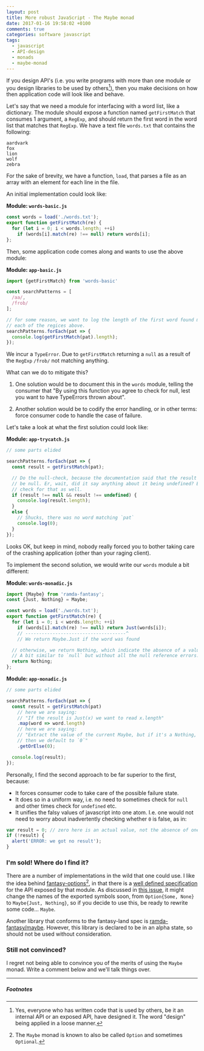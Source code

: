 ```yaml
---
layout: post
title: More robust JavaScript - The Maybe monad
date: 2017-01-16 19:58:02 +0100
comments: true
categories: software javascript
tags:
  - javascript
  - API-design
  - monads
  - maybe-monad
---
```


If you design API's (i.e. you write programs with more than one module or you
design libraries to be used by others[^ninternalapis]), then you make decisions on how then
application code will look like and behave.

Let's say that we need a module for interfacing with a word list, like a
dictionary. The module should expose a function named `getFirstMatch` that consumes
1 argument, a `RegExp`, and should return the first word in the word list that matches
that `RegExp`. We have a text file `words.txt` that contains the following:

```
aardvark
fox
lion
wolf
zebra
```

For the sake of brevity, we have a function, `load`, that parses a file as an
array with an element for each line in the file.

An initial implementation could look like:

**Module: `words-basic.js`**

```javascript
const words = load('./words.txt');
export function getFirstMatch(re) {
  for (let i = 0; i < words.length; ++i)
    if (words[i].match(re) !== null) return words[i];
};
```

Then, some application code comes along and wants to use the above module:

**Module: `app-basic.js`**

```javascript
import {getFirstMatch} from 'words-basic'

const searchPatterns = [
  /aa/,
  /frob/
];

// for some reason, we want to log the length of the first word found matching
// each of the regices above.
searchPatterns.forEach(pat => {
  console.log(getFirstMatch(pat).length);
});
```

We incur a `TypeError`. Due to `getFirstMatch` returning a `null` as a result of
the  `RegExp` `/frob/` not matching anything.

What can we do to mitigate this?

1. One solution would be to document this in the `words` module, telling the
consumer that "By using this function you agree to check for null, lest you want
to have TypeErrors thrown about".

2. Another solution would be to codify the error handling, or in other terms: force
consumer code to handle the case of failure.

Let's take a look at what the first solution could look like:

**Module: `app-trycatch.js`**

```javascript
// some parts elided

searchPatterns.forEach(pat => {
  const result = getFirstMatch(pat);

  // Do the null-check, because the documentation said that the result might
  // be null. Er, wait, did it say anything about it being undefined? Better
  // check for that as well.
  if (result !== null && result !== undefined) {
    console.log(result.length);
  }
  else {
    // Shucks, there was no word matching `pat`
    console.log(0);
  }
});
```

Looks OK, but keep in mind, nobody really forced you to bother taking care of
the crashing application (other than your raging client).

To implement the second solution, we would write our `words` module a bit
different:

**Module: `words-monadic.js`**

```javascript
import {Maybe} from 'ramda-fantasy';
const {Just, Nothing} = Maybe;

const words = load('./words.txt');
export function getFirstMatch(re) {
  for (let i = 0; i < words.length; ++i)
    if (words[i].match(re) !== null) return Just(words[i]);
    // -------------------------------------^
    // We return Maybe.Just if the word was found

  // otherwise, we return Nothing, which indicate the absence of a value.
  // A bit similar to `null` but without all the null reference errors.
  return Nothing;
};
```

**Module: `app-monadic.js`**

```javascript
// some parts elided

searchPatterns.forEach(pat => {
  const result = getFirstMatch(pat)
    // here we are saying:
    // "If the result is Just(x) we want to read x.length"
    .map(word => word.length)
    // here we are saying:
    // "Extract the value of the current Maybe, but if it's a Nothing,
    // then we default to `0`"
    .getOrElse(0);

  console.log(result);
});
```

Personally, I find the second approach to be far superior to the first, because:

- It forces consumer code to take care of the possible failure state.
- It does so in a uniform way, i.e. no need to sometimes check for `null` and
other times check for `undefined` etc.
- It unifies the falsy values of javascript into one atom. I.e. one would not
need to worry about inadvertently checking whether `0` is false, as in:

```javascript
var result = 0; // zero here is an actual value, not the absence of one.
if (!result) {
  alert('ERROR: we got no result');
}
```

### I'm sold! Where do I find it?

There are a number of implementations in the wild that one could use. I like the
idea behind [fantasy-options][fantasy-options-gh][^nalternativenames],
in that there is a [well defined specification][fantasy-land-spec] for the API
exposed by that module. As discussed in
[this issue][fantasy-options-gh-name-issue], it might change the names of the
exported symbols soon, from `Option{Some, None}` to `Maybe{Just, Nothing}`, so
if you decide to use this, be ready to rewrite some code... `Maybe`.

Another library that conforms to the fantasy-land spec is
[ramda-fantasy/maybe][ramda-fantasy-maybe-gh]. However, this library is declared
to be in an alpha state, so should not be used without consideration.


### Still not convinced?

I regret not being able to convince you of the merits of using the `Maybe` monad. Write a comment below and we'll talk things over.

---

##### Footnotes

[^ninternalapis]: Yes, everyone who has written code that is used by others, be it an internal API or an exposed API, have designed it. The word "design" being applied in a loose manner.
[^nalternativenames]: The `Maybe` monad is known to also be called `Option` and sometimes `Optional`.

[fantasy-land-spec]: https://github.com/fantasyland/fantasy-land
[fantasy-options-gh]: https://github.com/fantasyland/fantasy-options
[fantasy-options-gh-name-issue]: https://github.com/fantasyland/fantasy-options/issues/8
[ramda-fantasy-maybe-gh]: https://github.com/ramda/ramda-fantasy/blob/master/docs/Maybe.md

[why1]: https://github.com/chrissrogers/maybe#why
